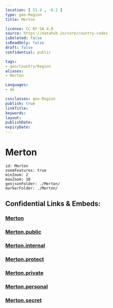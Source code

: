 ```yaml
---
location: [ 51.4 , -0.2 ] 
type: geo-Region
title: Merton

license: CC BY-SA 4.0
source: https://datahub.io/core/country-codes
isDeleted: false
isReadOnly: false
draft: false
confidential: public

tags:
- geo/Country/Region
aliases:
- Merton

Languages:
- de

cssclasses: geo-Region
publish: true
linkTitle: 
keywords: 
layout: 
publishDate: 
expiryDate: 
---
```


# Merton

```leaflet
id: Merton
zoomFeatures: true 
minZoom: 2 
maxZoom: 18
geojsonFolder: ./Merton/
markerFolder: ./Merton/
```


## Confidential Links & Embeds: 

### [Merton](/_Standards/Earth/Continent/Europe/Europe~North/UK/England/Regions~England/London,Greater/cities~GreaterLondon/Merton.md) 

### [Merton.public](/_public/Earth/Continent/Europe/Europe~North/UK/England/Regions~England/London,Greater/cities~GreaterLondon/Merton.public.md) 

### [Merton.internal](/_internal/Earth/Continent/Europe/Europe~North/UK/England/Regions~England/London,Greater/cities~GreaterLondon/Merton.internal.md) 

### [Merton.protect](/_protect/Earth/Continent/Europe/Europe~North/UK/England/Regions~England/London,Greater/cities~GreaterLondon/Merton.protect.md) 

### [Merton.private](/_private/Earth/Continent/Europe/Europe~North/UK/England/Regions~England/London,Greater/cities~GreaterLondon/Merton.private.md) 

### [Merton.personal](/_personal/Earth/Continent/Europe/Europe~North/UK/England/Regions~England/London,Greater/cities~GreaterLondon/Merton.personal.md) 

### [Merton.secret](/_secret/Earth/Continent/Europe/Europe~North/UK/England/Regions~England/London,Greater/cities~GreaterLondon/Merton.secret.md)

